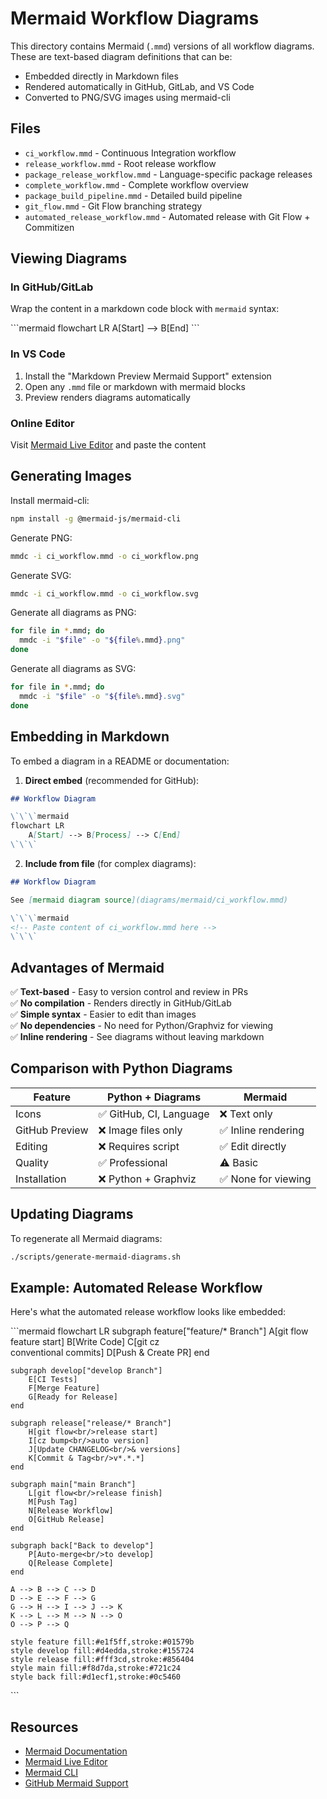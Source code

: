 # Mermaid Workflow Diagrams

This directory contains Mermaid (`.mmd`) versions of all workflow diagrams. These are text-based diagram definitions that can be:
- Embedded directly in Markdown files
- Rendered automatically in GitHub, GitLab, and VS Code
- Converted to PNG/SVG images using mermaid-cli

## Files

- `ci_workflow.mmd` - Continuous Integration workflow
- `release_workflow.mmd` - Root release workflow
- `package_release_workflow.mmd` - Language-specific package releases
- `complete_workflow.mmd` - Complete workflow overview
- `package_build_pipeline.mmd` - Detailed build pipeline
- `git_flow.mmd` - Git Flow branching strategy
- `automated_release_workflow.mmd` - Automated release with Git Flow + Commitizen

## Viewing Diagrams

### In GitHub/GitLab
Wrap the content in a markdown code block with `mermaid` syntax:

\`\`\`mermaid
flowchart LR
    A[Start] --> B[End]
\`\`\`

### In VS Code
1. Install the "Markdown Preview Mermaid Support" extension
2. Open any `.mmd` file or markdown with mermaid blocks
3. Preview renders diagrams automatically

### Online Editor
Visit [Mermaid Live Editor](https://mermaid.live/) and paste the content

## Generating Images

Install mermaid-cli:
```bash
npm install -g @mermaid-js/mermaid-cli
```

Generate PNG:
```bash
mmdc -i ci_workflow.mmd -o ci_workflow.png
```

Generate SVG:
```bash
mmdc -i ci_workflow.mmd -o ci_workflow.svg
```

Generate all diagrams as PNG:
```bash
for file in *.mmd; do
  mmdc -i "$file" -o "${file%.mmd}.png"
done
```

Generate all diagrams as SVG:
```bash
for file in *.mmd; do
  mmdc -i "$file" -o "${file%.mmd}.svg"
done
```

## Embedding in Markdown

To embed a diagram in a README or documentation:

1. **Direct embed** (recommended for GitHub):
```markdown
## Workflow Diagram

\`\`\`mermaid
flowchart LR
    A[Start] --> B[Process] --> C[End]
\`\`\`
```

2. **Include from file** (for complex diagrams):
```markdown
## Workflow Diagram

See [mermaid diagram source](diagrams/mermaid/ci_workflow.mmd)

\`\`\`mermaid
<!-- Paste content of ci_workflow.mmd here -->
\`\`\`
```

## Advantages of Mermaid

✅ **Text-based** - Easy to version control and review in PRs  
✅ **No compilation** - Renders directly in GitHub/GitLab  
✅ **Simple syntax** - Easier to edit than images  
✅ **No dependencies** - No need for Python/Graphviz for viewing  
✅ **Inline rendering** - See diagrams without leaving markdown  

## Comparison with Python Diagrams

| Feature | Python + Diagrams | Mermaid |
|---------|------------------|---------|
| Icons | ✅ GitHub, CI, Language | ❌ Text only |
| GitHub Preview | ❌ Image files only | ✅ Inline rendering |
| Editing | ❌ Requires script | ✅ Edit directly |
| Quality | ✅ Professional | ⚠️ Basic |
| Installation | ❌ Python + Graphviz | ✅ None for viewing |

## Updating Diagrams

To regenerate all Mermaid diagrams:
```bash
./scripts/generate-mermaid-diagrams.sh
```

## Example: Automated Release Workflow

Here's what the automated release workflow looks like embedded:

\`\`\`mermaid
flowchart LR
    subgraph feature["feature/* Branch"]
        A[git flow<br/>feature start]
        B[Write Code]
        C[git cz<br/>conventional commits]
        D[Push & Create PR]
    end
    
    subgraph develop["develop Branch"]
        E[CI Tests]
        F[Merge Feature]
        G[Ready for Release]
    end
    
    subgraph release["release/* Branch"]
        H[git flow<br/>release start]
        I[cz bump<br/>auto version]
        J[Update CHANGELOG<br/>& versions]
        K[Commit & Tag<br/>v*.*.*]
    end
    
    subgraph main["main Branch"]
        L[git flow<br/>release finish]
        M[Push Tag]
        N[Release Workflow]
        O[GitHub Release]
    end
    
    subgraph back["Back to develop"]
        P[Auto-merge<br/>to develop]
        Q[Release Complete]
    end
    
    A --> B --> C --> D
    D --> E --> F --> G
    G --> H --> I --> J --> K
    K --> L --> M --> N --> O
    O --> P --> Q
    
    style feature fill:#e1f5ff,stroke:#01579b
    style develop fill:#d4edda,stroke:#155724
    style release fill:#fff3cd,stroke:#856404
    style main fill:#f8d7da,stroke:#721c24
    style back fill:#d1ecf1,stroke:#0c5460
\`\`\`

## Resources

- [Mermaid Documentation](https://mermaid.js.org/)
- [Mermaid Live Editor](https://mermaid.live/)
- [Mermaid CLI](https://github.com/mermaid-js/mermaid-cli)
- [GitHub Mermaid Support](https://github.blog/2022-02-14-include-diagrams-markdown-files-mermaid/)

